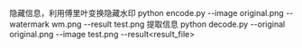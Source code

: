 隐藏信息，利用傅里叶变换隐藏水印 python encode.py --image original.png --watermark wm.png --result test.png
提取信息 python decode.py --original original.png --image test.png --result<result_file>